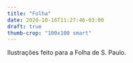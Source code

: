 ```yaml
---
title: "Folha"
date: 2020-10-16T11:27:46-03:00
draft: true
thumb-crop: "100x100 smart"
---
```


Ilustrações feito para a Folha de S. Paulo.
